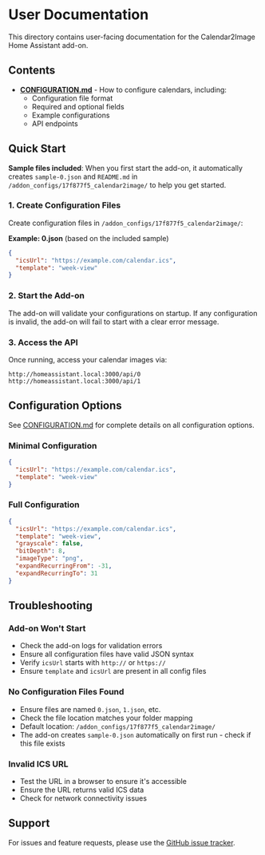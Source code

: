 # User Documentation

This directory contains user-facing documentation for the Calendar2Image Home Assistant add-on.

## Contents

- [**CONFIGURATION.md**](./CONFIGURATION.md) - How to configure calendars, including:
  - Configuration file format
  - Required and optional fields
  - Example configurations
  - API endpoints

## Quick Start

**Sample files included**: When you first start the add-on, it automatically creates `sample-0.json` and `README.md` in `/addon_configs/17f877f5_calendar2image/` to help you get started.

### 1. Create Configuration Files

Create configuration files in `/addon_configs/17f877f5_calendar2image/`:

**Example: 0.json** (based on the included sample)
```json
{
  "icsUrl": "https://example.com/calendar.ics",
  "template": "week-view"
}
```

### 2. Start the Add-on

The add-on will validate your configurations on startup. If any configuration is invalid, the add-on will fail to start with a clear error message.

### 3. Access the API

Once running, access your calendar images via:
```
http://homeassistant.local:3000/api/0
http://homeassistant.local:3000/api/1
```

## Configuration Options

See [CONFIGURATION.md](./CONFIGURATION.md) for complete details on all configuration options.

### Minimal Configuration

```json
{
  "icsUrl": "https://example.com/calendar.ics",
  "template": "week-view"
}
```

### Full Configuration

```json
{
  "icsUrl": "https://example.com/calendar.ics",
  "template": "week-view",
  "grayscale": false,
  "bitDepth": 8,
  "imageType": "png",
  "expandRecurringFrom": -31,
  "expandRecurringTo": 31
}
```

## Troubleshooting

### Add-on Won't Start

- Check the add-on logs for validation errors
- Ensure all configuration files have valid JSON syntax
- Verify `icsUrl` starts with `http://` or `https://`
- Ensure `template` and `icsUrl` are present in all config files

### No Configuration Files Found

- Ensure files are named `0.json`, `1.json`, etc.
- Check the file location matches your folder mapping
- Default location: `/addon_configs/17f877f5_calendar2image/`
- The add-on creates `sample-0.json` automatically on first run - check if this file exists

### Invalid ICS URL

- Test the URL in a browser to ensure it's accessible
- Ensure the URL returns valid ICS data
- Check for network connectivity issues

## Support

For issues and feature requests, please use the [GitHub issue tracker](https://github.com/jantielens/ha-calendar2image/issues).
